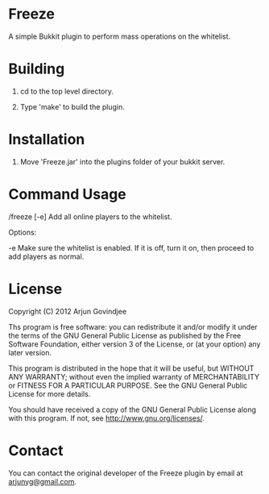 Freeze
======

A simple Bukkit plugin to perform mass operations on the whitelist.


Building
========

1. cd to the top level directory.

2. Type 'make' to build the plugin.


Installation
============

1. Move 'Freeze.jar' into the plugins folder of your bukkit server.


Command Usage
=============

/freeze [-e]
Add all online players to the whitelist.

Options:

-e	Make sure the whitelist is enabled. If it is off, turn it on, then proceed to add players as normal.

License
=======

Copyright (C) 2012 Arjun Govindjee

Ths program is free software: you can redistribute it and/or modify
it under the terms of the GNU General Public License as published by
the Free Software Foundation, either version 3 of the License, or
(at your option) any later version.

This program is distributed in the hope that it will be useful,
but WITHOUT ANY WARRANTY; without even the implied warranty of
MERCHANTABILITY or FITNESS FOR A PARTICULAR PURPOSE.  See the
GNU General Public License for more details.

You should have received a copy of the GNU General Public License
along with this program.  If not, see <http://www.gnu.org/licenses/>.

Contact
=======

You can contact the original developer of the Freeze plugin by email at arjunyg@gmail.com.
